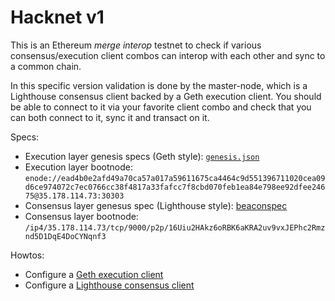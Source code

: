 # Hacknet v1

This is an Ethereum *merge interop* testnet to check if various consensus/execution client combos can interop with each other and sync to a common chain.

In this specific version validation is done by the master-node, which is a Lighthouse consensus client backed by a Geth execution client. You should be able to connect to it via your favorite client combo and check that you can both connect to it, sync it and transact on it.

Specs:

- Execution layer genesis specs (Geth style): [`genesis.json`](./genesis.json)
- Execution layer bootnode: `enode://ead4b0e2afd49a70ca57a017a59611675ca4464c9d551396711020cea09d6ce974072c7ec0766cc38f4817a33fafcc7f8cbd070feb1ea84e798ee92dfee24675@35.178.114.73:30303`
- Consensus layer genesus spec (Lighthouse style): [beaconspec](./beaconspec)
- Consensus layer bootnode: `/ip4/35.178.114.73/tcp/9000/p2p/16Uiu2HAkz6oRBK6aKRA2uv9vxJEPhc2Rmznd5D1DqE4DoCYNqnf3 `

Howtos:

- Configure a [Geth execution client](./README-Execution-Geth.md)
- Configure a [Lighthouse consensus client](./README-Consensus-Lighthouse.md)
